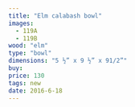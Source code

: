 ```yaml
---
title: "Elm calabash bowl"
images:
  - 119A
  - 119B
wood: "elm"
type: "bowl"
dimensions: "5 ½” x 9 ½” x 91/2”"
buy:
price: 130
tags: new
date: 2016-6-18
---
```


